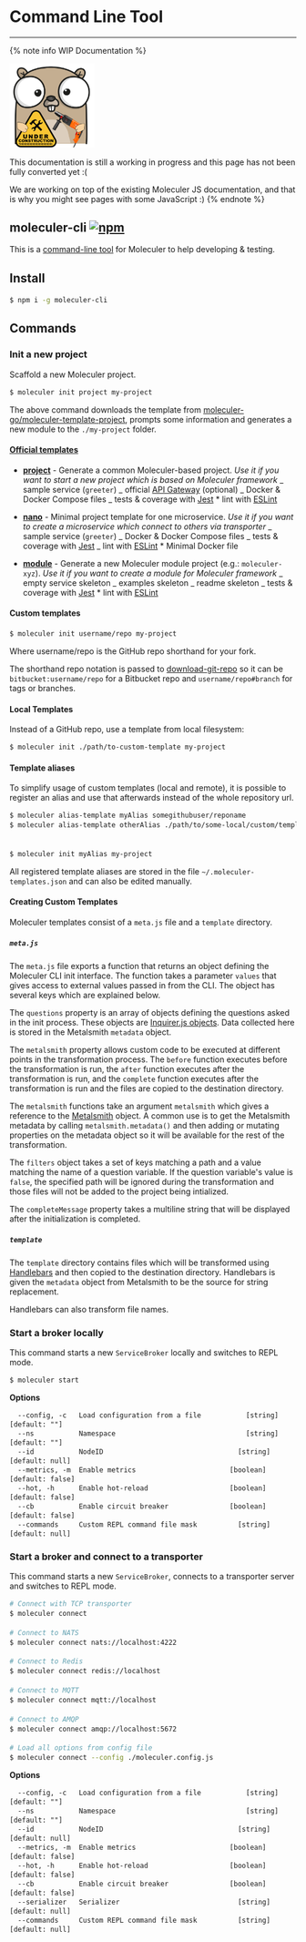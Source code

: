 # Command Line Tool

---

{% note info WIP Documentation %}

<img src="assets/under_construction.png" width=150/>

This documentation is still a working in progress and this page has not been fully converted yet :(

We are working on top of the existing Moleculer JS documentation, and that is why you might see pages with some JavaScript :)
{% endnote %}

## moleculer-cli [![npm](https://img.shields.io/npm/v/moleculer-cli.svg?maxAge=3600)](https://www.npmjs.com/package/moleculer-cli)

This is a [command-line tool](https://github.com/moleculer-go/moleculer-cli) for Moleculer to help developing & testing.

## Install

```bash
$ npm i -g moleculer-cli
```

## Commands

### Init a new project

Scaffold a new Moleculer project.

```bash
$ moleculer init project my-project
```

The above command downloads the template from [moleculer-go/moleculer-template-project](https://github.com/moleculer-go/moleculer-template-project), prompts some information and generates a new module to the `./my-project` folder.

#### [Official templates](https://github.com/topics/moleculer-template)

-   [**project**](https://github.com/moleculer-go/moleculer-template-project) - Generate a common Moleculer-based project. _Use it if you want to start a new project which is based on Moleculer framework_
    _ sample service (`greeter`)
    _ official [API Gateway](https://github.com/moleculer-go/gateway) (optional)
    _ Docker & Docker Compose files
    _ tests & coverage with [Jest](http://facebook.github.io/jest/) \* lint with [ESLint](http://eslint.org/)

*   [**nano**](https://github.com/moleculer-go/moleculer-template-nano) - Minimal project template for one microservice. _Use it if you want to create a microservice which connect to others via transporter_
    _ sample service (`greeter`)
    _ Docker & Docker Compose files
    _ tests & coverage with [Jest](http://facebook.github.io/jest/)
    _ lint with [ESLint](http://eslint.org/) \* Minimal Docker file

-   [**module**](https://github.com/moleculer-go/moleculer-template-module) - Generate a new Moleculer module project (e.g.: `moleculer-xyz`). _Use it if you want to create a module for Moleculer framework_
    _ empty service skeleton
    _ examples skeleton
    _ readme skeleton
    _ tests & coverage with [Jest](http://facebook.github.io/jest/) \* lint with [ESLint](http://eslint.org/)

#### Custom templates

```bash
$ moleculer init username/repo my-project
```

Where username/repo is the GitHub repo shorthand for your fork.

The shorthand repo notation is passed to [download-git-repo](https://github.com/flipxfx/download-git-repo) so it can be `bitbucket:username/repo` for a Bitbucket repo and `username/repo#branch` for tags or branches.

#### Local Templates

Instead of a GitHub repo, use a template from local filesystem:

```bash
$ moleculer init ./path/to-custom-template my-project
```

#### Template aliases

To simplify usage of custom templates (local and remote), it is possible to register an alias and use that afterwards instead of the whole repository url.

```bash
$ moleculer alias-template myAlias somegithubuser/reponame
$ moleculer alias-template otherAlias ./path/to/some-local/custom/template


$ moleculer init myAlias my-project
```

All registered template aliases are stored in the file `~/.moleculer-templates.json` and can also be edited manually.

#### Creating Custom Templates

Moleculer templates consist of a `meta.js` file and a `template` directory.

##### `meta.js`

The `meta.js` file exports a function that returns an object defining the Moleculer CLI init interface. The function takes a parameter `values` that gives access to external values passed in from the CLI. The object has several keys which are explained below.

The `questions` property is an array of objects defining the questions asked in the init process. These objects are [Inquirer.js objects](https://github.com/SBoudrias/Inquirer.js#objects). Data collected here is stored in the Metalsmith `metadata` object.

The `metalsmith` property allows custom code to be executed at different points in the transformation process. The `before` function executes before the transformation is run, the `after` function executes after the transformation is run, and the `complete` function executes after the transformation is run and the files are copied to the destination directory.

The `metalsmith` functions take an argument `metalsmith` which gives a reference to the [Metalsmith](https://github.com/segmentio/metalsmith#metalsmith) object. A common use is to get the Metalsmith metadata by calling `metalsmith.metadata()` and then adding or mutating properties on the metadata object so it will be available for the rest of the transformation.

The `filters` object takes a set of keys matching a path and a value matching the name of a question variable. If the question variable's value is `false`, the specified path will be ignored during the transformation and those files will not be added to the project being intialized.

The `completeMessage` property takes a multiline string that will be displayed after the initialization is completed.

##### `template`

The `template` directory contains files which will be transformed using [Handlebars](https://handlebarsjs.com/) and then copied to the destination directory. Handlebars is given the `metadata` object from Metalsmith to be the source for string replacement.

Handlebars can also transform file names.

### Start a broker locally

This command starts a new `ServiceBroker` locally and switches to REPL mode.

```bash
$ moleculer start
```

**Options**

```
  --config, -c   Load configuration from a file           [string] [default: ""]
  --ns           Namespace                                [string] [default: ""]
  --id           NodeID                                 [string] [default: null]
  --metrics, -m  Enable metrics                       [boolean] [default: false]
  --hot, -h      Enable hot-reload                    [boolean] [default: false]
  --cb           Enable circuit breaker               [boolean] [default: false]
  --commands     Custom REPL command file mask          [string] [default: null]
```

### Start a broker and connect to a transporter

This command starts a new `ServiceBroker`, connects to a transporter server and switches to REPL mode.

```bash
# Connect with TCP transporter
$ moleculer connect

# Connect to NATS
$ moleculer connect nats://localhost:4222

# Connect to Redis
$ moleculer connect redis://localhost

# Connect to MQTT
$ moleculer connect mqtt://localhost

# Connect to AMQP
$ moleculer connect amqp://localhost:5672

# Load all options from config file
$ moleculer connect --config ./moleculer.config.js
```

**Options**

```
  --config, -c   Load configuration from a file           [string] [default: ""]
  --ns           Namespace                                [string] [default: ""]
  --id           NodeID                                 [string] [default: null]
  --metrics, -m  Enable metrics                       [boolean] [default: false]
  --hot, -h      Enable hot-reload                    [boolean] [default: false]
  --cb           Enable circuit breaker               [boolean] [default: false]
  --serializer   Serializer                             [string] [default: null]
  --commands     Custom REPL command file mask          [string] [default: null]
```

